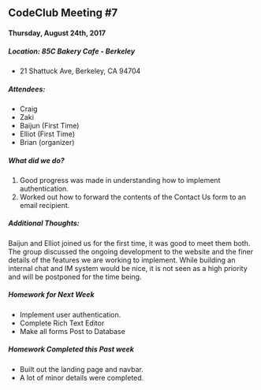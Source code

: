 ## CodeClub Meeting #7
#### Thursday, August 24th, 2017
##### Location: 85C Bakery Cafe - Berkeley
- 21 Shattuck Ave, Berkeley, CA 94704

##### Attendees:
- Craig
- Zaki
- Baijun (First Time)
- Elliot (First Time)
- Brian (organizer)

##### What did we do?
1. Good progress was made in understanding how to implement authentication.
2. Worked out how to forward the contents of the Contact Us form to an email recipient.

##### Additional Thoughts:
Baijun and Elliot joined us for the first time, it was good to meet them both.
The group discussed the ongoing development to the website and the finer details
of the features we are working to implement. While building an internal chat and IM
system would be nice, it is not seen as a high priority and will be postponed for the time being.

##### Homework for Next Week
- Implement user authentication.
- Complete Rich Text Editor
- Make all forms Post to Database

##### Homework Completed this Past week
- Built out the landing page and navbar.
- A lot of minor details were completed.
